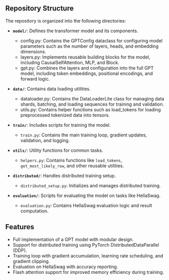 ## Repository Structure
The repository is organized into the following directories:

- **`model/`**: Defines the transformer model and its components.
  - config.py: Contains the GPTConfig dataclass for configuring model parameters such as the number of layers, heads, and embedding dimensions.
  - layers.py: Implements reusable building blocks for the model, including CausalSelfAttention, MLP, and Block.
  - gpt.py: Combines the layers and configuration into the full GPT model, including token embeddings, positional encodings, and forward logic.
  
- **`data/`**: Contains data loading utilities.
  - dataloader.py: Contains the DataLoaderLite class for managing data shards, batching, and loading sequences for training and validation.
  - utils.py: Contains helper functions such as load_tokens for loading preprocessed tokenized data into tensors.

- **`train/`**: Includes scripts for training the model.
  - `train.py`: Contains the main training loop, gradient updates, validation, and logging.

- **`utils/`**: Utility functions for common tasks.
  - `helpers.py`: Contains functions like `load_tokens`, `get_most_likely_row`, and other reusable utilities.

- **`distributed/`**: Handles distributed training setup.
  - `distributed_setup.py`: Initializes and manages distributed training.

- **`evaluation/`**: Scripts for evaluating the model on tasks like HellaSwag.
  - `evaluation.py`: Contains HellaSwag evaluation logic and result computation.

## Features
- Full implementation of a GPT model with modular design.
- Support for distributed training using PyTorch DistributedDataParallel (DDP).
- Training loop with gradient accumulation, learning rate scheduling, and gradient clipping.
- Evaluation on HellaSwag with accuracy reporting.
- Flash attention support for improved memory efficiency during training.

